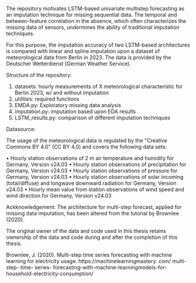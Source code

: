 The repository motivates LSTM-based univariate multistep forecasting as an imputation 
technique for missing sequential data. The temporal and between-feature correlation in 
the absence, which often characterizes the missing data of sensors, undermines the ability 
of traditional imputation techniques. 

For this purpose, the imputation accuracy of two LSTM-based architectures is compared with 
linear and spline imputation upon a dataset of meteorological data from Berlin in 2023. 
The data is provided by the Deutscher Wetterdienst (German Weather Service).

Structure of the repository:
1. datasets:  hourly measurements of X meteorological characteristic for Berlin 2023, w/ and without imputation
2. utilities: required functions
3. EMDA.py: Exploratory missing data analysis 
4. imputation.py: imputation based upon EDA results
5. LSTM_results.py: comparison of different imputation techniques
 
Datasource:

The usage of the meteorological data is regulated by the "Creative
Commons BY 4.0" (CC BY 4.0) and covers the following data sets:

• Hourly station observations of 2 m air temperature and humidity
for Germany, Version v24.03
• Hourly station observations of precipitation for Germany, Version v24.03
• Hourly station observations of pressure for Germany, Version
v24.03
• Hourly station observations of solar incoming (total/diffuse)
and longwave downward radiation for Germany, Version v24.03
• Hourly mean value from station observations of wind speed and
wind direction for Germany, Version v24.03

Ackknowledgement:
The architecture for multi-step forecast, applied for missing data
imputation, has been altered from the tutorial by Brownlee (2020).

The original owner of the data and code used
in this thesis retains ownership of the data and code during and after
the completion of this thesis.

Brownlee, J. (2020). Multi-step time series forecasting with machine learning
for electricity usage. https://machinelearningmastery. com/
multi- step- time- series- forecasting-with-machine-learningmodels-for-household-electricity-consumption/
